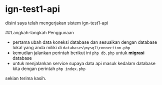 #  ign-test1-api

disini saya telah mengerjakan sistem ign-test1-api

##Langkah-langkah Penggunaan
- pertama ubah data koneksi database dan sesuaikan dengan database lokal yang anda miliki di `databases\mysql\connection.php`
- kemudian jalankan perintah berikut ini `php db.php` untuk **migrasi** database
- untuk menjalankan service supaya data api masuk kedalam database kita dengan perintah `php index.php`

sekian terima kasih.
